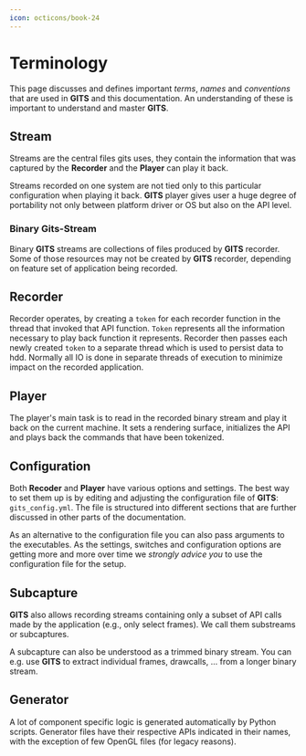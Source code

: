 ```yaml
---
icon: octicons/book-24
---
```

# Terminology

This page discusses and defines important _terms_, _names_ and _conventions_ that are used in **GITS** and this documentation. An understanding of these is important to understand and master **GITS**.

## Stream

Streams are the central files gits uses, they contain the information that was captured by the **Recorder** and the **Player** can play it back.

Streams recorded on one system are not tied only to this particular configuration when playing it back. **GITS** player gives user a huge degree of portability not only between platform driver or OS but also on the API level.

### Binary Gits-Stream

Binary **GITS** streams are collections of files produced by **GITS** recorder. Some of those resources may not be created by **GITS** recorder, depending on feature set of application being recorded.

## Recorder

Recorder operates, by creating a `token` for each recorder function in the thread that invoked that API function. `Token` represents all the information necessary to play back function it represents. Recorder then passes each newly created `token` to a separate thread which is used to persist data to hdd.
Normally all IO is done in separate threads of execution to minimize impact on the recorded application.
## Player

The player's main task is to read in the recorded binary stream and play it back on the current machine. It sets a rendering surface, initializes the API and plays back the commands that have been tokenized. 

## Configuration

Both **Recoder** and **Player** have various options and settings. The best way to set them up is by editing and adjusting the configuration file of **GITS**: `gits_config.yml`. The file is structured into different sections that are further discussed in other parts of the documentation.

As an alternative to the configuration file you can also pass arguments to the executables. As the settings, switches and configuration options are getting more and more over time we _strongly advice you_ to use the configuration file for the setup.

## Subcapture

**GITS** also allows recording streams containing only a subset of API calls made by the application (e.g., only select frames). We call them substreams or subcaptures.

A subcapture can also be understood as a trimmed binary stream. You can e.g. use **GITS** to extract individual frames, drawcalls, ... from a longer binary stream.

## Generator

A lot of component specific logic is generated automatically by Python scripts. Generator files have their respective APIs indicated in their names, with the exception of few OpenGL files (for legacy reasons).

